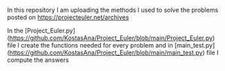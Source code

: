 In this repository I am uploading the methods I used to solve the problems posted on https://projecteuler.net/archives

In the [Project_Euler.py] (https://github.com/KostasAna/Project_Euler/blob/main/Project_Euler.py) file I create the functions needed for every problem and in [main_test.py] (https://github.com/KostasAna/Project_Euler/blob/main/main_test.py) file I compute the answers
